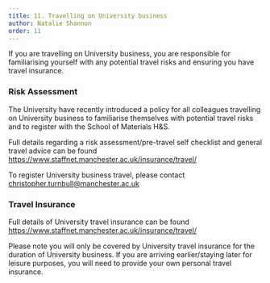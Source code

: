 ```yaml
---
title: 11. Travelling on University business 
author: Natalie Shannon 
order: 11
---
```


If you are travelling on University business, you are responsible for familiarising yourself with any potential travel risks and ensuring you have travel insurance.

### Risk Assessment 

The University have recently introduced a policy for all colleagues travelling on University business to familiarise themselves with potential travel risks and to register with the School of Materials H&S.

Full details regarding a risk assessment/pre-travel self checklist and general travel advice can be found https://www.staffnet.manchester.ac.uk/insurance/travel/ 

To register University business travel, please contact <christopher.turnbull@manchester.ac.uk>
          
### Travel Insurance 

Full details of University travel insurance can be found https://www.staffnet.manchester.ac.uk/insurance/travel/  

Please note you will only be covered by University travel insurance for the duration of University business. If you are arriving earlier/staying later for leisure purposes, you will need to provide your own personal travel insurance.


